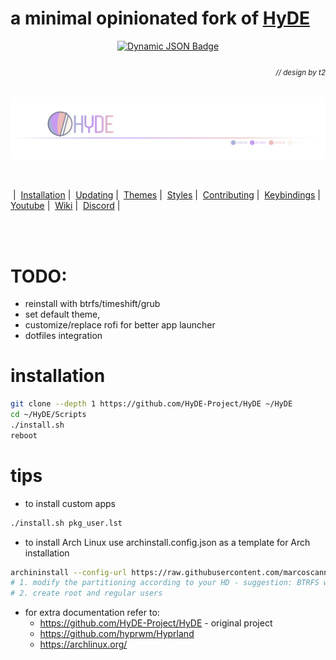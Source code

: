 # a minimal opinionated fork of [HyDE](https://github.com/HyDE-Project/HyDE)
<div align = center>
  <a href="https://discord.gg/AYbJ9MJez7">
    <img alt="Dynamic JSON Badge" src="https://img.shields.io/badge/dynamic/json?url=https%3A%2F%2Fdiscordapp.com%2Fapi%2Finvites%2FmT5YqjaJFh%3Fwith_counts%3Dtrue&query=%24.approximate_member_count&suffix=%20members&style=for-the-badge&logo=discord&logoSize=auto&label=The%20HyDe%20Project&labelColor=ebbcba&color=c79bf0">
  </a>
</div>

###### _<div align="right"><a id=-design-by-t2></a><sub>// design by t2</sub></div>_

![hyde_banner](Source/assets/hyde_banner.png)

<br>

&nbsp;|&nbsp;
<span><a href="#installation">Installation</a></span>&nbsp;|&nbsp;
<span><a href="#updating">Updating</a></span>&nbsp;|&nbsp;
<span><a href="#themes">Themes</a></span>&nbsp;|&nbsp;
<span><a href="#styles">Styles</a></span>&nbsp;|&nbsp;
<span><a href="CONTRIBUTING.md">Contributing</a></span>&nbsp;|&nbsp;
<span><a href="KEYBINDINGS.md">Keybindings</a></span>&nbsp;|&nbsp;
<span><a href="https://www.youtube.com/watch?v=2rWqdKU1vu8&list=PLt8rU_ebLsc5yEHUVsAQTqokIBMtx3RFY&index=1">Youtube</a></span>&nbsp;|&nbsp;
<span><a href="https://hydeproject.pages.dev/">Wiki</a></span>&nbsp;|&nbsp;
<span><a href="https://discord.gg/qWehcFJxPa">Discord</a></span>&nbsp;|&nbsp;

<br><br>

# TODO:
- reinstall with btrfs/timeshift/grub
- set default theme, 
- customize/replace rofi for better app launcher
- dotfiles integration


# installation

```sh
git clone --depth 1 https://github.com/HyDE-Project/HyDE ~/HyDE
cd ~/HyDE/Scripts
./install.sh
reboot
```

# tips
- to install custom apps
```sh
./install.sh pkg_user.lst
```
- to install Arch Linux use archinstall.config.json as a template for Arch installation
```sh
archininstall --config-url https://raw.githubusercontent.com/marcoscannabrava/hyde/refs/heads/mc/minimal/archinstall.config.json
# 1. modify the partitioning according to your HD - suggestion: BTRFS with default submodules, compression, and timeshift for snapshots
# 2. create root and regular users 
```
- for extra documentation refer to:
  - https://github.com/HyDE-Project/HyDE - original project
  - https://github.com/hyprwm/Hyprland
  - https://archlinux.org/